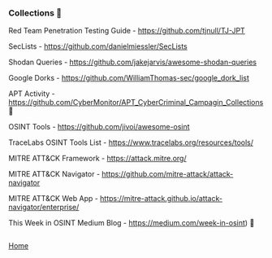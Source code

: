 ### Collections 📑 

Red Team Penetration Testing Guide - https://github.com/tjnull/TJ-JPT

SecLists - https://github.com/danielmiessler/SecLists

Shodan Queries - https://github.com/jakejarvis/awesome-shodan-queries

Google Dorks - https://github.com/WilliamThomas-sec/google_dork_list

APT Activity - https://github.com/CyberMonitor/APT_CyberCriminal_Campagin_Collections :closed_book:

OSINT Tools - https://github.com/jivoi/awesome-osint

TraceLabs OSINT Tools List - https://www.tracelabs.org/resources/tools/

MITRE ATT&CK Framework - https://attack.mitre.org/

MITRE ATT&CK Navigator - https://github.com/mitre-attack/attack-navigator 

MITRE ATT&CK Web App - https://mitre-attack.github.io/attack-navigator/enterprise/

This Week in OSINT Medium Blog - https://medium.com/week-in-osint) :closed_book:

```

```
[Home](https://github.com/WilliamThomas-sec/Opensource-tools/)

